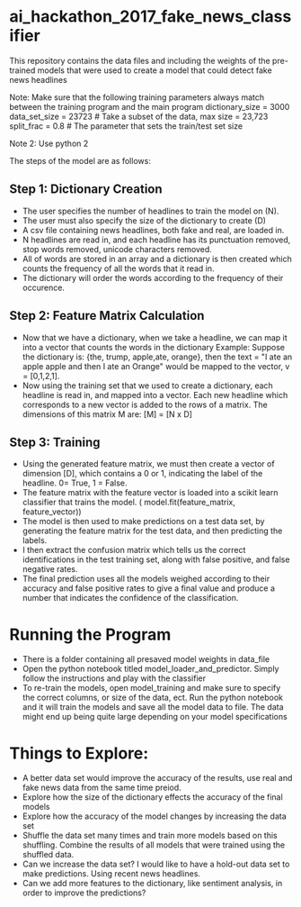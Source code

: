 # ai_hackathon_2017_fake_news_classifier
This repository contains the data files and  including the weights of the pre-trained models that were used to create a model that could detect fake news headlines

Note: Make sure that the following training parameters always match between the training program and the main program
dictionary_size = 3000
data_set_size = 23723 # Take a subset of the data, max size = 23,723
split_frac = 0.8 # The parameter that sets the train/test set size

Note 2: Use python 2


The steps of the model are as follows:
## Step 1: Dictionary Creation
* The user specifies the number of headlines to train the model on (N).
* The user must also specify the size of the dictionary to create (D)
* A csv file containing news headlines, both fake and real, are loaded in.
* N headlines are read in, and each headline has its punctuation removed, stop words removed, unicode characters removed.
* All of words are stored in an array and a dictionary is then created which counts the frequency of all the words that it read in.
* The dictionary will order the words according to the frequency of their occurence.

## Step 2: Feature Matrix Calculation
* Now that we have a dictionary, when we take a headline, we can map it into a vector that counts the words in the dictionary
Example: Suppose the dictionary is: {the, trump, apple,ate, orange}, then the text = "I ate an apple apple and then I ate an Orange" would be mapped to the vector, v = [0,1,2,1].
* Now using the training set that we used to create a dictionary, each headline is read in, and mapped into a vector. Each new headline which corresponds to a new vector is added to the rows of a matrix. The dimensions of this matrix M are: [M] = [N x D]

## Step 3: Training
* Using the generated feature matrix, we must then create a vector of dimension [D], which contains a 0 or 1, indicating the label of the headline. 0= True, 1 = False.
* The feature matrix with the feature vector is loaded into a scikit learn classifier that trains the model. ( model.fit(feature_matrix, feature_vector))
* The model is then used to make predictions on a test data set, by generating the feature matrix for the test data, and then predicting the labels.
* I then extract the confusion matrix which tells us the correct identifications in the test training set, along with false positive, and false negative rates.
* The final prediction uses all the models weighed according to their accuracy and false positive rates to give a final value and produce a number that indicates the confidence of the classification.

# Running the Program
* There is a folder containing all presaved model weights in data_file
* Open the python notebook titled model_loader_and_predictor. Simply follow the instructions and play with the classifier
* To re-train the models, open model_training and make sure to specify the correct columns, or size of the data, ect. Run the python notebook and it will train the models and save all the model data to file. The data might end up being quite large depending on your model specifications

# Things to Explore:
* A better data set would improve the accuracy of the results, use real and fake news data from the same time preiod.
* Explore how the size of the dictionary effects the accuracy of the final models
* Explore how the accuracy of the model changes by increasing the data set
* Shuffle the data set many times and train more models based on this shuffling. Combine the results of all models that were trained using the shuffled data.
* Can we increase the data set? I would like to have a hold-out data set to make predictions. Using recent news headlines.
* Can we add more features to the dictionary, like sentiment analysis, in order to improve the predictions?






